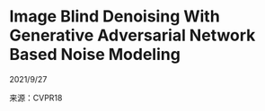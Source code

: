 # Image Blind Denoising With Generative Adversarial Network Based Noise Modeling  

2021/9/27  

来源：CVPR18  
